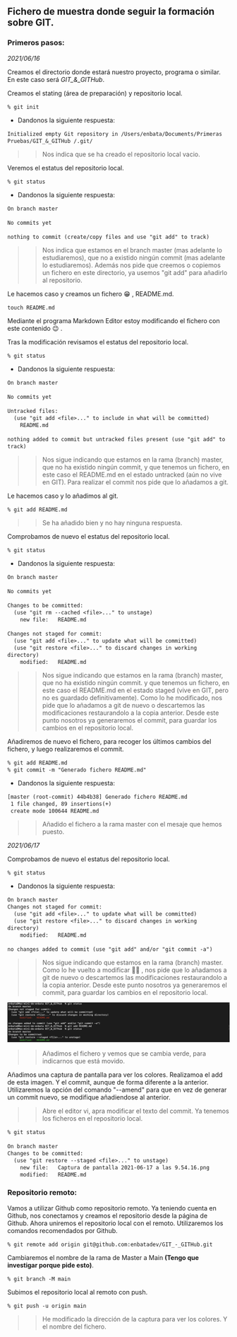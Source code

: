 ## **Fichero de muestra donde seguir la formación sobre GIT.**

### Primeros pasos:

_2021/06/16_ 
 
Creamos el directorio donde estará nuestro proyecto, programa o similar. En este caso será *GIT_&_GITHub*.

Creamos el stating (área de preparación) y repositorio local. 
```
% git init
```	

- Dandonos la siguiente respuesta: 
```
Initialized empty Git repository in /Users/enbata/Documents/Primeras Pruebas/GIT_&_GITHub /.git/
```
> > Nos indica que se ha creado el repositorio local vacio.
> >
Veremos el estatus del repositorio local.
```
% git status
```
- Dandonos la siguiente respuesta: 
```
On branch master

No commits yet

nothing to commit (create/copy files and use "git add" to track)
```
> > Nos indica que estamos en el branch master (mas adelante lo estudiaremos), que no a existido ningún commit (mas adelante lo estudiaremos). Además nos pide que creemos o copiemos un fichero en este directorio, ya usemos "git add" para añadirlo al repositorio.
> >
Le hacemos caso y creamos un fichero :grin: , README.md.
```
touch README.md
```
Mediante el programa Markdown Editor estoy modificando el fichero con este contenido :wink: .

Tras la modificación revisamos el estatus del repositorio local.
```
% git status
```
- Dandonos la siguiente respuesta: 
```
On branch master

No commits yet

Untracked files:
  (use "git add <file>..." to include in what will be committed)
	README.md

nothing added to commit but untracked files present (use "git add" to track)
```
> > Nos sigue indicando que estamos en la rama (branch) master, que no ha existido ningún commit, y que tenemos un fichero, en este caso el README.md en el estado untracked (aún no vive en GIT). Para realizar el commit nos pide que lo añadamos a git.
> >
Le hacemos caso y lo añadimos al git.
```
% git add README.md
```
> > Se ha añadido bien y no hay ninguna respuesta.
> >
Comprobamos de nuevo el estatus del repositorio local.
```
% git status
```
- Dandonos la siguiente respuesta: 
```
On branch master

No commits yet

Changes to be committed:
  (use "git rm --cached <file>..." to unstage)
	new file:   README.md

Changes not staged for commit:
  (use "git add <file>..." to update what will be committed)
  (use "git restore <file>..." to discard changes in working directory)
	modified:   README.md
```
> > Nos sigue indicando que estamos en la rama (branch) master, que no ha existido ningún commit. y que tenemos un fichero, en este caso el README.md en el estado staged (vive en GIT, pero no es guardado definitivamente). Como lo he modificado, nos pide que lo añadamos a git de nuevo o descartemos las modificaciones restaurandolo a la copia anterior. Desde este punto nosotros ya generaremos el commit, para guardar los cambios en el repositorio local.
> >
Añadiremos de nuevo el fichero, para recoger los últimos cambios del fichero, y luego realizaremos el commit.
```
% git add README.md
% git commit -m "Generado fichero README.md"
```
- Dandonos la siguiente respuesta: 
```
[master (root-commit) 44b4b38] Generado fichero README.md
 1 file changed, 89 insertions(+)
 create mode 100644 README.md
```
> > Añadido el fichero a la rama master con el mesaje que hemos puesto.
> >

_2021/06/17_

Comprobamos de nuevo el estatus del repositorio local.
```
% git status
```
- Dandonos la siguiente respuesta: 
```
On branch master
Changes not staged for commit:
  (use "git add <file>..." to update what will be committed)
  (use "git restore <file>..." to discard changes in working directory)
	modified:   README.md

no changes added to commit (use "git add" and/or "git commit -a")
```
> > Nos sigue indicando que estamos en la rama (branch) master. Como lo he vuelto a modificar :man_facepalming: , nos pide que lo añadamos a git de nuevo o descartemos las modificaciones restaurandolo a la copia anterior. Desde este punto nosotros ya generaremos el commit, para guardar los cambios en el repositorio local.
> >

![](https://github.com/enbatadev/GIT_-_GITHub/blob/main/Captura_de_pantalla_colores.png)

> > Añadimos el fichero y vemos que se cambia verde, para indicarnos que está movido.
> >
Añadimos una captura de pantalla para ver los colores. Realizamoa el add de esta imagen. Y el commit, aunque de forma diferente a la anterior. Utilizaremos la opción del comando "--amend" para que en vez de generar un commit nuevo, se modifique añadiendose al anterior.
> > Abre el editor vi, apra modificar el texto del commit.
Ya tenemos los ficheros en el repositorio local.
```
% git status

On branch master
Changes to be committed:
  (use "git restore --staged <file>..." to unstage)
	new file:   Captura de pantalla 2021-06-17 a las 9.54.16.png
	modified:   README.md
```

### Repositorio remoto:

Vamos a utilizar Github como repositorio remoto. Ya teniendo cuenta en Github, nos conectamos y creamos el repositorio desde la página de Github. Ahora uniremos el repositorio local con el remoto. Utilizaremos los comandos recomendados por Github.
```
% git remote add origin git@github.com:enbatadev/GIT_-_GITHub.git
```
Cambiaremos el nombre de la rama de Master a Main **(Tengo que investigar porque pide esto)**.
```
% git branch -M main
```
Subimos el repositorio local al remoto con push.
```
% git push -u origin main
```
 
> > He modificado la dirección de la captura para ver los colores. Y el nombre del fichero.
> >


























